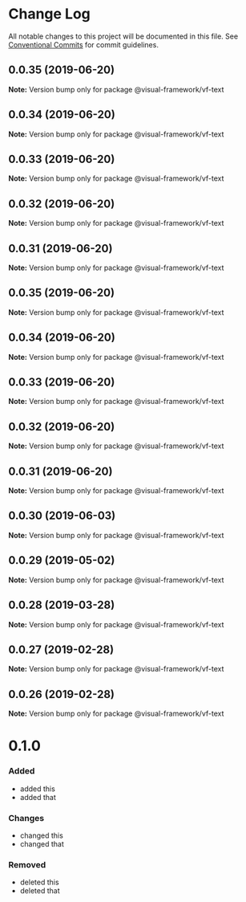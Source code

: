 # Change Log

All notable changes to this project will be documented in this file.
See [Conventional Commits](https://conventionalcommits.org) for commit guidelines.

## 0.0.35 (2019-06-20)

**Note:** Version bump only for package @visual-framework/vf-text





## 0.0.34 (2019-06-20)

**Note:** Version bump only for package @visual-framework/vf-text





## 0.0.33 (2019-06-20)

**Note:** Version bump only for package @visual-framework/vf-text





## 0.0.32 (2019-06-20)

**Note:** Version bump only for package @visual-framework/vf-text





## 0.0.31 (2019-06-20)

**Note:** Version bump only for package @visual-framework/vf-text





## 0.0.35 (2019-06-20)

**Note:** Version bump only for package @visual-framework/vf-text





## 0.0.34 (2019-06-20)

**Note:** Version bump only for package @visual-framework/vf-text





## 0.0.33 (2019-06-20)

**Note:** Version bump only for package @visual-framework/vf-text





## 0.0.32 (2019-06-20)

**Note:** Version bump only for package @visual-framework/vf-text





## 0.0.31 (2019-06-20)

**Note:** Version bump only for package @visual-framework/vf-text





## 0.0.30 (2019-06-03)

**Note:** Version bump only for package @visual-framework/vf-text





## 0.0.29 (2019-05-02)

**Note:** Version bump only for package @visual-framework/vf-text





## 0.0.28 (2019-03-28)

**Note:** Version bump only for package @visual-framework/vf-text





## 0.0.27 (2019-02-28)

**Note:** Version bump only for package @visual-framework/vf-text





## 0.0.26 (2019-02-28)

**Note:** Version bump only for package @visual-framework/vf-text





# 0.1.0

### Added
- added this
- added that

### Changes

- changed this
- changed that

### Removed

- deleted this
- deleted that
